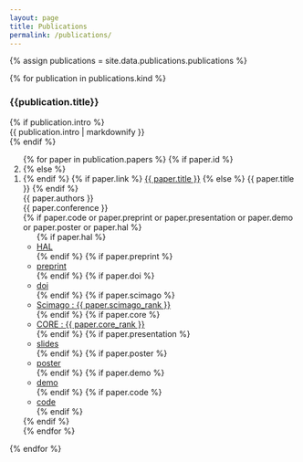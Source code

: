 ```yaml
---
layout: page
title: Publications
permalink: /publications/
---
```


{% assign publications = site.data.publications.publications %}

<section>
    {% for publication in publications.kind %}
        <h3>{{publication.title}}</h3>
        {% if publication.intro %}
        <div>
            {{ publication.intro | markdownify }}
        </div>
        {% endif %}
        <ol reversed>
        {% for paper in publication.papers %}
            {% if paper.id %}
            <li id="{{ paper.id }}">
            {% else %}
            <li>
            {% endif %}
                {% if paper.link %}
                <a href="{{ paper.link }}" target="_blank">{{ paper.title }}</a>
                {% else %}
                {{ paper.title }}
                {% endif %}
                <br>
                {{ paper.authors }}
                <br>
                {{ paper.conference }}
                <br>
                {% if paper.code or paper.preprint or paper.presentation or paper.demo or paper.poster or paper.hal %}
                <ul class="liste-inline">
                    {% if paper.hal %}
                    <li><a href="{{ paper.hal }}" target="_blank"> HAL
                        <!-- <svg class="svg-icon"><use xlink:href="{{ '/assets/minima-social-icons.svg#hal' | relative_url }}"></use></svg> -->
                    </a></li>
                    {% endif %}
                    {% if paper.preprint %}
                    <li><a href="{{ paper.preprint }}" target="_blank">preprint</a></li>
                    {% endif %}
                    {% if paper.doi %}
                    <li><a href="{{ paper.doi }}" target="_blank">doi</a></li>
                    {% endif %}
                    {% if paper.scimago %}
                    <li><a href="{{ paper.scimago }}" target="_blank">Scimago : {{ paper.scimago_rank }}</a></li>
                    {% endif %}
                    {% if paper.core %}
                    <li><a href="{{ paper.core }}" target="_blank">CORE : {{ paper.core_rank }}</a></li>
                    {% endif %}
                    {% if paper.presentation %}
                    <li><a href="{{ paper.presentation }}" target="_blank">slides</a></li>
                    {% endif %}
                    {% if paper.poster %}
                    <li><a href="{{ paper.poster }}" target="_blank">poster</a></li>
                    {% endif %}
                    {% if paper.demo %}
                    <li><a href="{{ paper.demo }}" target="_blank">demo</a></li>
                    {% endif %}
                    {% if paper.code %}
                    <li><a href="{{ paper.code }}" target="_blank">code</a></li>
                    {% endif %}
                </ul>
                {% endif %}
            </li>
        {% endfor %}
        </ol>
    {% endfor %}
</section>
